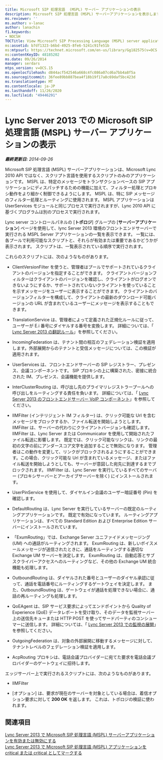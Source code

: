 ```yaml
---
title: Microsoft SIP 処理言語  (MSPL) サーバー アプリケーションの表示
description: Microsoft SIP 処理言語 (MSPL) サーバーアプリケーションを表示します。
ms.reviewer: ''
ms.author: v-lanac
author: lanachin
f1.keywords:
- NOCSH
TOCTitle: View Microsoft SIP Processing Language (MSPL) server applications
ms:assetid: b7df1323-b6bd-4925-8fe6-5241c91fe51b
ms:mtpsurl: https://technet.microsoft.com/en-us/library/Gg182575(v=OCS.15)
ms:contentKeyID: 48185202
ms.date: 09/26/2014
manager: serdars
mtps_version: v=OCS.15
ms.openlocfilehash: d844acf542546a668c4fc086a07cd6a7bb4a8f5a
ms.sourcegitcommit: 36fee89bb887bea4f18b19f17a8c69daf5bc423d
ms.translationtype: MT
ms.contentlocale: ja-JP
ms.lasthandoff: 11/26/2020
ms.locfileid: "49446291"
---
```

# <a name="view-microsoft-sip-processing-language-mspl-server-applications-in-lync-server-2013"></a>Lync Server 2013 での Microsoft SIP 処理言語  (MSPL) サーバー アプリケーションの表示

<div data-xmlns="http://www.w3.org/1999/xhtml">

<div class="topic" data-xmlns="http://www.w3.org/1999/xhtml" data-msxsl="urn:schemas-microsoft-com:xslt" data-cs="https://msdn.microsoft.com/">

<div data-asp="https://msdn2.microsoft.com/asp">



</div>

<div id="mainSection">

<div id="mainBody">

<span> </span>

_**最終更新日:** 2014-09-26_

Microsoft SIP 処理言語 (MSPL) サーバーアプリケーションは、Microsoft Lync 2010 API ではなく、スクリプト言語を使用するスクリプトのみのアプリケーションです。 MSPL は、特定のメッセージをトランザクションベースの SIP アプリケーションにディスパッチするための機能に加えて、フィルター処理とプロキシ動作をより細かく制御できるようにします。 MSPL は、特に SIP メッセージのフィルター処理とルーティングに使用されます。 MSPL アプリケーションは UserServices モジュールと同じプロセスで実行されますが、Lync 2010 API に基づくプログラムは別のプロセスで実行されます。

Lync server コントロールパネルの [**トポロジ**] グループの [**サーバーアプリケーション**] ページを使用して、lync Server 2013 環境のフロントエンドサーバーで実行される MSPL Server アプリケーションの一覧を表示できます。 一覧には、各プールで利用可能なスクリプトと、それらが有効または重要であるかどうかが表示されます。 スクリプトは、一覧表示されている順序で実行されます。

これらのスクリプトには、次のようなものがあります。

  - ClientVersionFilter を使うと、管理者はプールでサポートされているクライアントのバージョンを指定することができます。 クライアントバージョンフィルターはクライアントのバージョンを確認し、クライアントがログオンできないようにするか、サポートされていないクライアントを使っていることを示すメッセージをユーザーに表示することができます。 クライアントのバージョンフィルターを構成して、クライアントの最新のダウンロード可能バージョンの URL が含まれているユーザーにメッセージを表示することもできます。

  - TranslationService は、管理者によって定義された正規化ルールに従って、ユーザーが E.i 番号にダイヤルする番号を変換します。 詳細については、「 [Lync Server 2013 の翻訳ルール](lync-server-2013-translation-rules.md)」を参照してください。

  - IncomingFederation は、テナント間の相互のフェデレーション検証を適用します。外部展開からのテナントと受信メッセージについては、この検証が適用されます。

  - UserServices は、フロントエンドサーバーの SIP レジストラー、プレゼンス、会議コンポーネントです。 SIP プロキシの上に構築された、密接に統合された IM、プレゼンス、会議機能を提供します。

  - InterClusterRouting は、呼び出し先のプライマリレジストラープールへの呼び出しをルーティングする責任を負います。 詳細については、「 [Lync Server 2013 のフロントエンドサーバー VoIP コンポーネント](lync-server-2013-front-end-server-voip-components.md)」を参照してください。

  - IIMFilter (インテリジェント IM フィルター) は、クリック可能な Url を含むメッセージをブロックするか、ファイル転送を開始しようとします。 IIMFilter は、サーバーの代わりにクライアントバージョンも確認します。 IIMFilter は、Lync Server または Communicator を使用して開始されたファイル転送に影響します。 既定では、クリック可能なリンクは、リンクの最初の文字の前にアンダースコア文字を追加することで無効になります。 管理者はこの動作を変更して、リンクがブロックされるようにすることができます。この場合、クリック可能な Url が含まれているメッセージ、またはファイル転送を開始しようとしても、サーバーが意図した宛先に到達するまでブロックされます。 IIMFilter は、Lync Server を実行しているすべてのサーバー (プロキシサーバーとアーカイブサーバーを除く) にインストールされます。

  - UserPinService を使用して、ダイヤルイン会議のユーザー暗証番号 (Pin) を確認します。

  - DefaultRouting は、Lync Server を実行しているサーバーの既定のルーティングアプリケーションです。 既定で有効になっています。 ルーティングアプリケーションは、すべての Standard Edition および Enterprise Edition サーバーにインストールされています。

  - 「ExumRouting」では、Exchange Server ユニファイドメッセージング (UM) への通話がルーティングされます。 ExumRouting は、新しいボイスメールメッセージが送信されたときに、通話をルーティングする適切な Exchange UM サーバーを決定します。 ExumRouting は、自動応答とサブスクライバーアクセスへのルーティングなど、その他の Exchange UM 統合機能も処理します。

  - OutboundRouting は、ダイヤルされた番号とユーザーのダイヤル承認に従って、通話を電話番号にルーティングするゲートウェイを決定します。 また、OutboundRouting は、ゲートウェイが通話を処理できない場合に、通話の再ルーティングも処理します。

  - QoEAgent は、SIP サービス要求によってエンドポイントから Quality of Experience (QoE) データレポートを受け取り、そのデータを監視サーバー上の送信先キューまたは HTTP POST を使ってサードパーティのコンシューマーに送信します。 詳細については、「 [Lync Server 2013 での監視の展開](lync-server-2013-deploying-monitoring.md)」を参照してください。

  - OutgoingFederation は、対象の外部展開に移動するメッセージに対して、テナントレベルのフェデレーション検証を適用します。

  - AcpRouting プロキシは、電話会議プロバイダーに宛てた要求を電話会議プロバイダーのゲートウェイに招待します。

エッジサーバー上で実行されるスクリプトには、次のようなものがあります。

  - IIMFilter

  - [オプション] は、要求が現在のサーバーを対象としている場合は、着信オプション要求に対して **200 OK** を返します。 これは、トポロジの検証に使われます。

<div>

## <a name="see-also"></a>関連項目


[Lync Server 2013 で Microsoft SIP 処理言語 (MSPL) サーバーアプリケーションを有効または無効にする](lync-server-2013-enable-or-disable-a-microsoft-sip-processing-language-mspl-server-application.md)  
[Lync Server 2013 で Microsoft SIP 処理言語 (MSPL) アプリケーションを critical または critical としてマークする](lync-server-2013-mark-a-microsoft-sip-processing-language-mspl-application-as-critical-or-not-critical.md)  
  

</div>

</div>

<span> </span>

</div>

</div>

</div>

